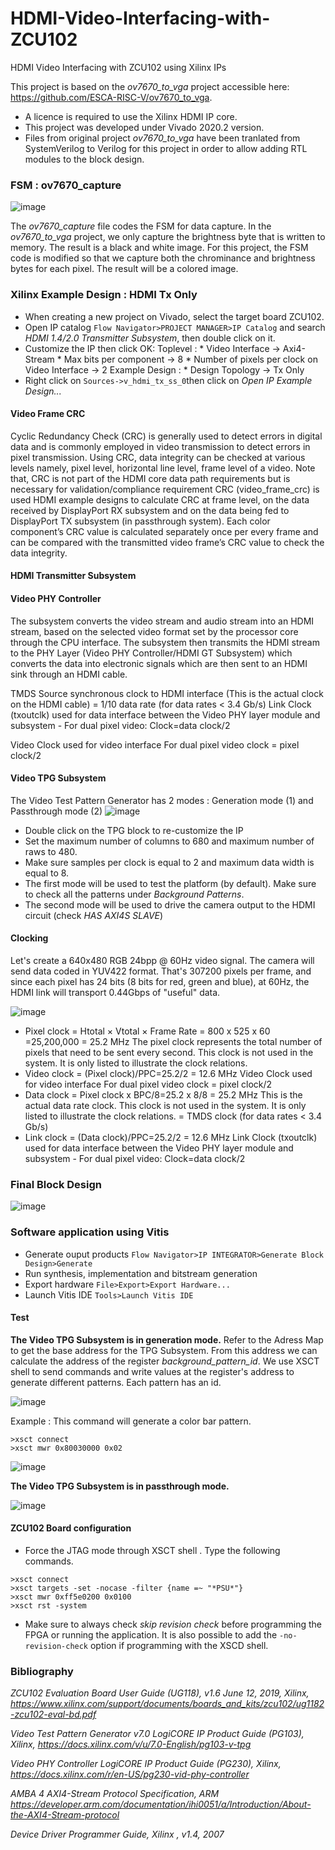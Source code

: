 # HDMI-Video-Interfacing-with-ZCU102
HDMI Video Interfacing with ZCU102 using Xilinx IPs

This project is based on the *ov7670\_to\_vga* project accessible here: https://github.com/ESCA-RISC-V/ov7670_to_vga.
- A licence is required to use the Xilinx HDMI IP core. 
- This project was developed under Vivado 2020.2 version.
- Files from original project *ov7670\_to\_vga* have been tranlated from SystemVerilog to Verilog for this project in order to allow adding RTL modules to the block design.

###	FSM : ov7670_capture
![image](https://user-images.githubusercontent.com/58849076/189544568-7a664f5e-d259-4dac-9dd1-b8256a37eca7.png)

The *ov7670\_capture* file codes the FSM for data capture. In the *ov7670\_to\_vga* project, we only capture the brightness byte that is written to memory. The result is a black and white image. For this project, the FSM code is modified so that we capture both the chrominance and brightness bytes for each pixel. The result will be a colored image.

### Xilinx Example Design : HDMI Tx Only
- When creating a new project on Vivado, select the target board ZCU102.
- Open IP catalog ```Flow Navigator>PROJECT MANAGER>IP Catalog``` and search _HDMI 1.4/2.0 Transmitter Subsystem_, then double click on it.
- Customize the IP then click OK:
   Toplevel :
      * Video Interface -> Axi4-Stream
      * Max bits per component -> 8
      * Number of pixels per clock on Video Interface -> 2
   Example Design :
      * Design Topology -> Tx Only
- Right click on ```Sources->v_hdmi_tx_ss_0```then click on _Open IP Example Design..._

#### Video Frame CRC
Cyclic Redundancy Check (CRC) is generally used to detect errors in digital data and is commonly employed in video transmission to detect errors in pixel transmission. Using CRC, data integrity can be checked at various levels namely, pixel level, horizontal line level, frame level of a video.
Note that, CRC is not part of the HDMI core data path requirements but is necessary for validation/compliance requirement
CRC (video_frame_crc) is used HDMI example designs to calculate CRC at frame level, on the data received by DisplayPort RX subsystem and on the data being fed to DisplayPort TX subsystem (in passthrough system). Each color component’s CRC value is calculated separately once per every frame and can be compared with the transmitted video frame’s CRC value to check the data integrity.
#### 	HDMI Transmitter Subsystem

#### Video PHY Controller
The subsystem converts the video stream and audio stream into an HDMI stream, based on the selected video format set by the processor core through the CPU interface. The subsystem then transmits the HDMI stream to the PHY Layer (Video PHY Controller/HDMI GT Subsystem) which converts the data into electronic signals which are then sent to an HDMI sink through an HDMI cable. 

TMDS Source synchronous clock to HDMI interface (This is the actual clock on the HDMI cable) = 1/10 data rate (for data rates < 3.4 Gb/s)
Link Clock (txoutclk) used for data interface between the Video PHY layer module and subsystem -  For dual pixel video: Clock=data clock/2 

Video Clock used for video interface For dual pixel video clock = pixel clock/2

#### Video TPG Subsystem
The Video Test Pattern Generator has 2 modes : Generation mode (1) and Passthrough mode (2)
![image](https://user-images.githubusercontent.com/58849076/189556212-399f6b6c-5c09-486a-8e97-10563b18b26c.png)
- Double click on the TPG block to re-customize the IP
- Set the maximum number of columns to 680 and maximum number of raws to 480.
- Make sure samples per clock is equal to 2 and maximum data width is equal to 8.
- The first mode will be used to test the platform (by default). Make sure to check all the patterns under _Background Patterns_.
- The second mode will be used to drive the camera output to the HDMI circuit (check _HAS AXI4S SLAVE_)

#### Clocking
Let's create a 640x480 RGB 24bpp @ 60Hz video signal. The camera will send data coded in YUV422 format. That's 307200 pixels per frame, and since each pixel has 24 bits (8 bits for red, green and blue), at 60Hz, the HDMI link will transport 0.44Gbps of "useful" data. 

![image](https://user-images.githubusercontent.com/58849076/189557644-0d997192-c620-40fd-bc00-4ae6964c0a4e.png)

- Pixel clock = Htotal × Vtotal × Frame Rate = 800 x 525 x 60 =25,200,000 = 25.2 MHz 
The pixel clock represents the total number of pixels that need to be sent every second. This clock is not used in the system. It is only listed to illustrate the clock relations.
- Video clock = (Pixel clock)/PPC=25.2/2 = 12.6 MHz
Video Clock used for video interface For dual pixel video clock = pixel clock/2
- Data clock = Pixel clock x BPC/8=25.2 x 8/8 = 25.2 MHz
This is the actual data rate clock. This clock is not used in the system. It is only listed to illustrate the clock relations. = TMDS clock (for data rates < 3.4 Gb/s) 
- Link clock = (Data clock)/PPC=25.2/2 = 12.6 MHz
Link Clock (txoutclk) used for data interface between the Video PHY layer module and subsystem -  For dual pixel video: Clock=data clock/2 


### Final Block Design
![image](https://user-images.githubusercontent.com/58849076/189553895-af7207ee-2435-4866-b954-6690848f7068.png)

### 

### Software application using Vitis
- Generate ouput products ```Flow Navigator>IP INTEGRATOR>Generate Block Design>Generate```
- Run synthesis, implementation and bitstream generation
- Export hardware ```File>Export>Export Hardware...```
- Launch Vitis IDE ```Tools>Launch Vitis IDE```

#### Test 
**The Video TPG Subsystem is in generation mode.**
Refer to the Adress Map to get the base address for the TPG Subsystem. From this address we can calculate the address of the register *background_pattern_id*. We use XSCT shell to send commands and write values at the register's address to generate different patterns. Each pattern has an id. 

![image](https://user-images.githubusercontent.com/58849076/189558637-faf5799c-065d-4461-8955-12818e47c3d8.png)

Example : This command will generate a color bar pattern.
```
>xsct connect 
>xsct mwr 0x80030000 0x02
```

![image](https://user-images.githubusercontent.com/58849076/189554341-9c95341b-5dfa-40f8-ad7a-1de6f1c671a0.png)

**The Video TPG Subsystem is in passthrough mode.**

![image](https://user-images.githubusercontent.com/58849076/189559260-95de6bbe-b637-4c22-8a72-3b428643fcd8.png)

#### ZCU102 Board configuration 
- Force the JTAG mode through XSCT shell . Type the following commands.
```
>xsct connect 
>xsct targets -set -nocase -filter {name =~ "*PSU*"}
>xsct mwr 0xff5e0200 0x0100
>xsct rst -system
```
- Make sure to always check _skip revision check_ before programming the FPGA or running the application. It is also possible to add the ```-no-revision-check``` option if programming with the XSCD shell.
 
### Bibliography
_ZCU102 Evaluation Board User Guide (UG118), v1.6 June 12, 2019, Xilinx, https://www.xilinx.com/support/documents/boards_and_kits/zcu102/ug1182-zcu102-eval-bd.pdf_

_Video Test Pattern Generator v7.0 LogiCORE IP Product Guide (PG103), Xilinx, https://docs.xilinx.com/v/u/7.0-English/pg103-v-tpg_

_Video PHY Controller LogiCORE IP Product Guide (PG230), Xilinx, https://docs.xilinx.com/r/en-US/pg230-vid-phy-controller_ 

_AMBA 4 AXI4-Stream Protocol Specification, ARM https://developer.arm.com/documentation/ihi0051/a/Introduction/About-the-AXI4-Stream-protocol_

_Device Driver Programmer Guide, Xilinx , v1.4, 2007_
